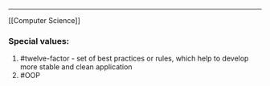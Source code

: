 ***
[[Computer Science]]
### Special values:
1. #twelve-factor - set of best practices or rules, which help to develop more stable and clean application 
2. #OOP 